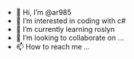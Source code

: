 - 👋 Hi, I’m @ar985
- 👀 I’m interested in coding with c#
- 🌱 I’m currently learning roslyn
- 💞️ I’m looking to collaborate on ...
- 📫 How to reach me ...

<!---
ar985/ar985 is a ✨ special ✨ repository because its `README.md` (this file) appears on your GitHub profile.
You can click the Preview link to take a look at your changes.
--->
